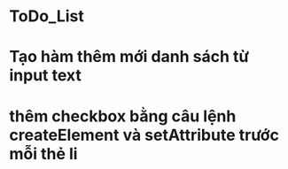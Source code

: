 # ToDo_List

# Tạo hàm thêm mới danh sách từ input text

# thêm checkbox bằng câu lệnh createElement và setAttribute trước mỗi thẻ li
